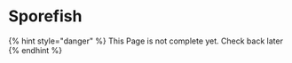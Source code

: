 # Sporefish

{% hint style="danger" %}
This Page is not complete yet. Check back later
{% endhint %}


